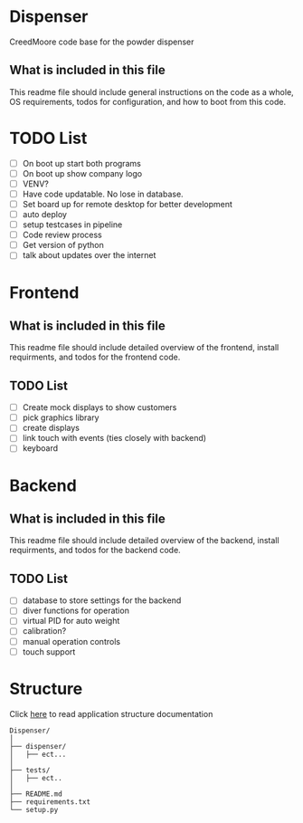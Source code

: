 # Dispenser
CreedMoore code base for the powder dispenser

## What is included in this file
This readme file should include general instructions on the code as a whole, OS requirements, todos for configuration, and how to boot from this code.

# TODO List
- [ ] On boot up start both programs
- [ ] On boot up show company logo
- [ ] VENV?
- [ ] Have code updatable. No lose in database.
- [ ] Set board up for remote desktop for better development 
- [ ] auto deploy
- [ ] setup testcases in pipeline
- [ ] Code review process
- [ ] Get version of python 
- [ ] talk about updates over the internet

# Frontend

## What is included in this file
This readme file should include detailed overview of the frontend, install requirments, and todos for the frontend code.

##  TODO List
- [ ] Create mock displays to show customers
- [ ] pick graphics library
- [ ] create displays
- [ ] link touch with events (ties closely with backend)
- [ ] keyboard

# Backend

## What is included in this file
This readme file should include detailed overview of the backend, install requirments, and todos for the backend code.

## TODO List
- [ ] database to store settings for the backend
- [ ] diver functions for operation
- [ ] virtual PID for auto weight 
- [ ] calibration?
- [ ] manual operation controls
- [ ] touch support

# Structure

Click [here](https://realpython.com/python-application-layouts/) to read application structure documentation

```
Dispenser/
│
├── dispenser/
│   ├── ect...
│
├── tests/
│   ├── ect..
│
├── README.md
├── requirements.txt
└── setup.py
```
